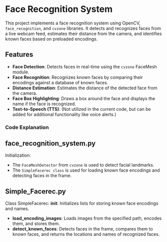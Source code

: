 # Face Recognition System

This project implements a face recognition system using OpenCV, `face_recognition`, and `cvzone` libraries. It detects and recognizes faces from a live webcam feed, estimates their distance from the camera, and identifies known faces based on preloaded encodings.

## Features

- **Face Detection**: Detects faces in real-time using the `cvzone` FaceMesh module.
- **Face Recognition**: Recognizes known faces by comparing their encodings against a database of known faces.
- **Distance Estimation**: Estimates the distance of the detected face from the camera.
- **Face Box Highlighting**: Draws a box around the face and displays the name if the face is recognized.
- **Text-to-Speech (TTS)**: (Not utilized in the current code, but can be added for additional functionality like voice alerts.)

### Code Explanation
## face_recognition_system.py
Initialization:

- The `FaceMeshDetector` from `cvzone` is used to detect facial landmarks.
- The `SimpleFacerec class` is used for loading known face encodings and detecting faces in the frame.

## Simple_Facerec.py
Class SimpleFacerec:
__init__: Initializes lists for storing known face encodings and names.
- **load_encoding_images**: Loads images from the specified path, encodes them, and stores them.
- **detect_known_faces**: Detects faces in the frame, compares them to known faces, and returns the locations and names of recognized faces.

